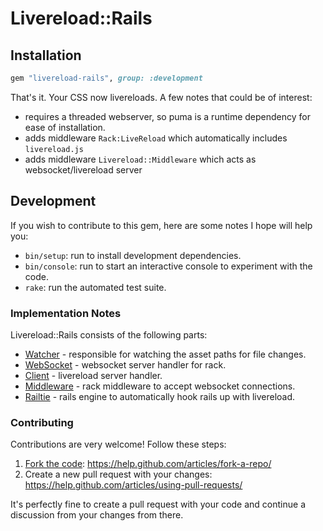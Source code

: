 # Livereload::Rails

## Installation

```ruby
gem "livereload-rails", group: :development
```

That's it. Your CSS now livereloads. A few notes that could be of interest:

- requires a threaded webserver, so puma is a runtime dependency for ease of installation.
- adds middleware `Rack:LiveReload` which automatically includes `livereload.js`
- adds middleware `Livereload::Middleware` which acts as websocket/livereload server

## Development

If you wish to contribute to this gem, here are some notes I hope will help you:

- `bin/setup`: run to install development dependencies.
- `bin/console`: run to start an interactive console to experiment with the code.
- `rake`: run the automated test suite.

### Implementation Notes

Livereload::Rails consists of the following parts:

- [Watcher](./lib/livereload-rails/watcher.rb) - responsible for watching the asset paths for file changes.
- [WebSocket](./lib/livereload-rails/web_socket.rb) - websocket server handler for rack.
- [Client](./lib/livereload-rails/client.rb) - livereload server handler.
- [Middleware](./lib/livereload-rails/middleware.rb) - rack middleware to accept websocket connections.
- [Railtie](./lib/livereload-rails/railtie.rb) - rails engine to automatically hook rails up with livereload.

### Contributing

Contributions are very welcome! Follow these steps:

1. [Fork the code](https://github.com/Burgestrand/livereload-rails/fork): https://help.github.com/articles/fork-a-repo/
2. Create a new pull request with your changes: https://help.github.com/articles/using-pull-requests/

It's perfectly fine to create a pull request with your code and continue a discussion from your changes from there.

